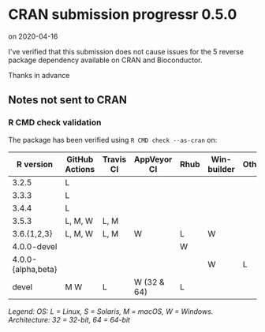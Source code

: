 # CRAN submission progressr 0.5.0

on 2020-04-16

I've verified that this submission does not cause issues for the 5 reverse package dependency available on CRAN and Bioconductor.

Thanks in advance


## Notes not sent to CRAN

### R CMD check validation

The package has been verified using `R CMD check --as-cran` on:

| R version          | GitHub Actions | Travis CI | AppVeyor CI | Rhub      | Win-builder | Other  |
| ------------------ | -------------- | --------- | ----------- | --------- | ----------- | ------ |
| 3.2.5              | L              |           |             |           |             |        |
| 3.3.3              | L              |           |             |           |             |        |
| 3.4.4              | L              |           |             |           |             |        |
| 3.5.3              | L, M, W        | L, M      |             |           |             |        |
| 3.6.{1,2,3}        | L, M, W        | L, M      | W           | L         | W           |        |
| 4.0.0-devel        |                |           |             |       W   |             |        |
| 4.0.0-{alpha,beta} |                |           |             |           | W           | L      |
| devel              |    M  W        | L         | W (32 & 64) | L         |             |        |

*Legend: OS: L = Linux, S = Solaris, M = macOS, W = Windows.  Architecture: 32 = 32-bit, 64 = 64-bit*
